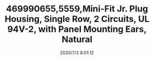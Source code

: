 ﻿---
layout: post 
title: 469990655,5559,Mini-Fit Jr. Plug Housing, Single Row, 2 Circuits, UL 94V-2, with Panel Mounting Ears, Natural
tags: 5557
categories: housing-terminal
overview: Mini-Fit Jr. Plug Housing, Single Row, 2 Circuits, UL 94V-2, with Panel Mounting Ears, Natural
series: 5557
part_number: 469990655
thumb_img: static/202007/419-thumb-20200703160159.jpg
small_img: static/202007/419-20200703160159.jpg
date: 2020/7/3 8:01:12
---



